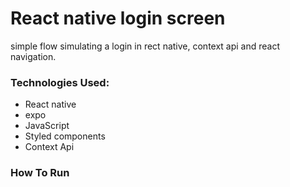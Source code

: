 # React native login screen

simple flow simulating a login in rect native, context api and react navigation.

### Technologies Used:

- React native 
- expo
- JavaScript
- Styled components
- Context Api

### How To Run

